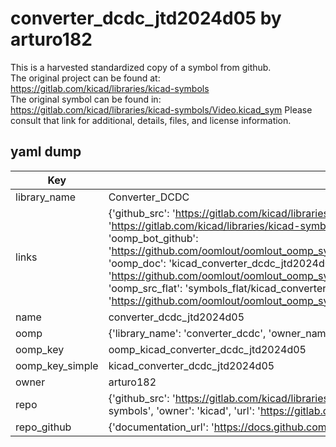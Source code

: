 # converter_dcdc_jtd2024d05 by arturo182  
This is a harvested standardized copy of a symbol from github.  
The original project can be found at:  
https://gitlab.com/kicad/libraries/kicad-symbols  
The original symbol can be found in:
https://gitlab.com/kicad/libraries/kicad-symbols/Video.kicad_sym
Please consult that link for additional, details, files, and license information.  
## yaml dump  
| Key | Value |  
| --- | --- |  
| library_name | Converter_DCDC |  
| links | {'github_src': 'https://gitlab.com/kicad/libraries/kicad-symbols/Video.kicad_sym', 'github_src_repo': 'https://gitlab.com/kicad/libraries/kicad-symbols', 'oomp_bot': 'kicad_converter_dcdc_jtd2024d05/working', 'oomp_bot_github': 'https://github.com/oomlout/oomlout_oomp_symbol_bot/tree/main/kicad_converter_dcdc_jtd2024d05/working', 'oomp_doc': 'kicad_converter_dcdc_jtd2024d05/working', 'oomp_doc_github': 'https://github.com/oomlout/oomlout_oomp_symbol_doc/tree/main/kicad_converter_dcdc_jtd2024d05/working', 'oomp_src_flat': 'symbols_flat/kicad_converter_dcdc_jtd2024d05/working', 'oomp_src_flat_github': 'https://github.com/oomlout/oomlout_oomp_symbol_src/tree/main/kicad_converter_dcdc_jtd2024d05/working'} |  
| name | converter_dcdc_jtd2024d05 |  
| oomp | {'library_name': 'converter_dcdc', 'owner_name': 'kicad', 'symbol_name': 'converter_dcdc_jtd2024d05'} |  
| oomp_key | oomp_kicad_converter_dcdc_jtd2024d05 |  
| oomp_key_simple | kicad_converter_dcdc_jtd2024d05 |  
| owner | arturo182 |  
| repo | {'github_src': 'https://gitlab.com/kicad/libraries/kicad-symbols/Video.kicad_sym', 'name': 'libraries/kicad-symbols', 'owner': 'kicad', 'url': 'https://gitlab.com/kicad/libraries/kicad-symbols'} |  
| repo_github | {'documentation_url': 'https://docs.github.com/rest/repos/repos#get-a-repository', 'message': 'Not Found'} |  

